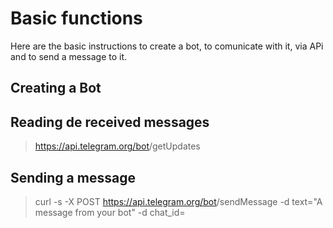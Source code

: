 # Basic functions

Here are the basic instructions to create a bot, to comunicate with it, via APi and to send a message to it.

## Creating a Bot



## Reading de received messages

> https://api.telegram.org/bot<token>/getUpdates

## Sending a message

> curl -s -X POST https://api.telegram.org/bot<token>/sendMessage -d text="A message from your bot" -d chat_id=<chatNUmber> 



